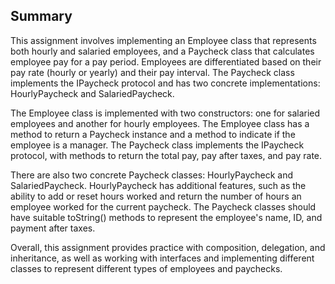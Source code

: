 ## Summary 

This assignment involves implementing an Employee class that represents both hourly and salaried employees, and a Paycheck class that calculates employee pay for a pay period. Employees are differentiated based on their pay rate (hourly or yearly) and their pay interval. The Paycheck class implements the IPaycheck protocol and has two concrete implementations: HourlyPaycheck and SalariedPaycheck.

The Employee class is implemented with two constructors: one for salaried employees and another for hourly employees. The Employee class has a method to return a Paycheck instance and a method to indicate if the employee is a manager. The Paycheck class implements the IPaycheck protocol, with methods to return the total pay, pay after taxes, and pay rate.

There are also two concrete Paycheck classes: HourlyPaycheck and SalariedPaycheck. HourlyPaycheck has additional features, such as the ability to add or reset hours worked and return the number of hours an employee worked for the current paycheck. The Paycheck classes should have suitable toString() methods to represent the employee's name, ID, and payment after taxes.

Overall, this assignment provides practice with composition, delegation, and inheritance, as well as working with interfaces and implementing different classes to represent different types of employees and paychecks.
